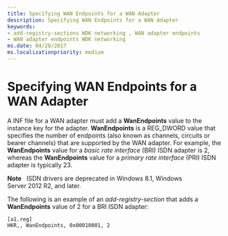 ```yaml
---
title: Specifying WAN Endpoints for a WAN Adapter
description: Specifying WAN Endpoints for a WAN Adapter
keywords:
- add-registry-sections WDK networking , WAN adapter endpoints
- WAN adapter endpoints WDK networking
ms.date: 04/20/2017
ms.localizationpriority: medium
---
```


# Specifying WAN Endpoints for a WAN Adapter





A INF file for a WAN adapter must add a **WanEndpoints** value to the instance key for the adapter. **WanEndpoints** is a REG\_DWORD value that specifies the number of endpoints (also known as channels, circuits or bearer channels) that are supported by the WAN adapter. For example, the **WanEndpoints** value for a *basic rate interface* (BRI) ISDN adapter is 2, whereas the **WanEndpoints** value for a *primary rate interface* (PRI) ISDN adapter is typically 23.

**Note**   ISDN drivers are deprecated in Windows 8.1, Windows Server 2012 R2, and later.

 

The following is an example of an *add-registry-section* that adds a **WanEndpoints** value of 2 for a BRI ISDN adapter:

```INF
[a1.reg]
HKR,, WanEndpoints, 0x00010001, 2
```

 

 





